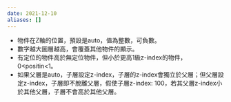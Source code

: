 ```yaml
---
date: 2021-12-10
aliases: []
---
```

- 物件在Z軸的位置，預設是auto，值為整數，可負數。
- 數字越大圖層越高，會覆蓋其他物件的顯示。
- 有定位的物件高於無定位物件，但小於更高1級z-index的物件，0<positin<1。
- 如果父層是auto，子層設定z-index，子層的z-index會獨立於父層；但父層設定z-index，子層即不脫離父層，假使子層z-index: 100，若其父層z-index小於其他父層，子層不會高於其他父層。